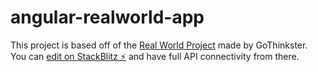 # angular-realworld-app

This project is based off of the [Real World Project](https://github.com/gothinkster/angular-realworld-example-app) made by GoThinkster. You can [edit on StackBlitz ⚡️](https://stackblitz.com/edit/angular-realworld-myfaas) and have full API connectivity from there. 
